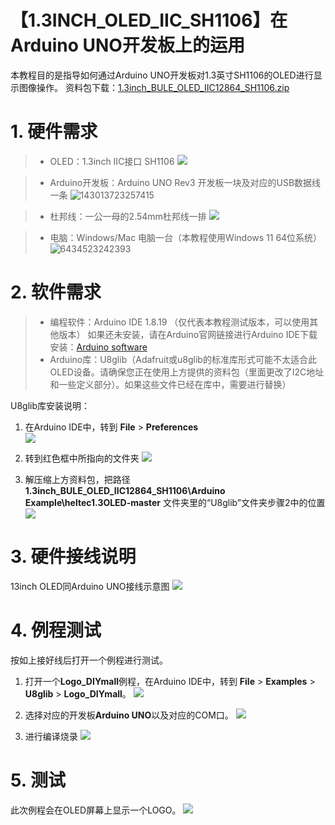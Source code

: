 # 【1.3INCH_OLED_IIC_SH1106】在Arduino UNO开发板上的运用
本教程目的是指导如何通过Arduino UNO开发板对1.3英寸SH1106的OLED进行显示图像操作。
资料包下载：[1.3inch_BULE_OLED_IIC12864_SH1106.zip](https://pan.baidu.com/s/1JV9Z0a2VLDOwMUmUkQ3qJA?pwd=6e24)

# 1. 硬件需求
>* OLED：1.3inch IIC接口 SH1106
![](../vx_images/353592220237356.png)
 
>* Arduino开发板：Arduino UNO Rev3 开发板一块及对应的USB数据线一条
![143013723257415](../vx_images/541982320250191.png)

>* 杜邦线：一公一母的2.54mm杜邦线一排
![](../vx_images/342562620242500.png)

>* 电脑：Windows/Mac 电脑一台（本教程使用Windows 11 64位系统）
![6434523242393](../vx_images/285032420246746.png)


# 2. 软件需求
>* 编程软件：Arduino IDE 1.8.19 （仅代表本教程测试版本，可以使用其他版本）
如果还未安装，请在Arduino官网链接进行Arduino IDE下载安装：[Arduino software](https://www.arduino.cc/en/software)
>* Arduino库：U8glib（Adafruit或u8glib的标准库形式可能不太适合此OLED设备。请确保您正在使用上方提供的资料包（里面更改了I2C地址和一些定义部分）。如果这些文件已经在库中，需要进行替换）

U8glib库安装说明：

1. 在Arduino IDE中，转到 **File** >  **Preferences**  
![](../vx_images/386341623249493.png)

2. 转到红色框中所指向的文件夹 
![](../vx_images/532191423231067.png)

3. 解压缩上方资料包，把路径 **1.3inch_BULE_OLED_IIC12864_SH1106\Arduino Example\heltec1.3OLED-master** 文件夹里的“U8glib”文件夹步骤2中的位置
![](../vx_images/205401823237360.png)


# 3. 硬件接线说明
13inch OLED同Arduino UNO接线示意图
![](../vx_images/43662323260380.png)

# 4. 例程测试
按如上接好线后打开一个例程进行测试。

1. 打开一个**Logo_DIYmall**例程，在Arduino IDE中，转到 **File** >  **Examples** >  **U8glib** >  **Logo_DIYmall**。
![](../vx_images/277082823257984.png)

2. 选择对应的开发板**Arduino UNO**以及对应的COM口。
![](../vx_images/478754123255486.png)

3. 进行编译烧录
![](../vx_images/497474423236727.png)

# 5. 测试
此次例程会在OLED屏幕上显示一个LOGO。
![](../vx_images/281764623259167.png)